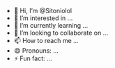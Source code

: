 - 👋 Hi, I’m @Sitoniolol
- 👀 I’m interested in ...
- 🌱 I’m currently learning ...
- 💞️ I’m looking to collaborate on ...
- 📫 How to reach me ...
- 😄 Pronouns: ...
- ⚡ Fun fact: ...

<!---
Sitoniolol/Sitoniolol is a ✨ special ✨ repository because its `README.md` (this file) appears on your GitHub profile.
You can click the Preview link to take a look at your changes.
--->
